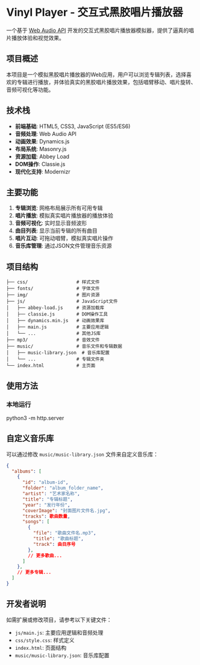 # Vinyl Player - 交互式黑胶唱片播放器

一个基于 [Web Audio API](https://www.w3.org/TR/webaudio/) 开发的交互式黑胶唱片播放器模拟器，提供了逼真的唱片播放体验和视觉效果。

## 项目概述

本项目是一个模拟黑胶唱片播放器的Web应用，用户可以浏览专辑列表，选择喜欢的专辑进行播放，并体验真实的黑胶唱片播放效果，包括唱臂移动、唱片旋转、音频可视化等功能。

## 技术栈

- **前端基础**: HTML5, CSS3, JavaScript (ES5/ES6)
- **音频处理**: Web Audio API
- **动画效果**: Dynamics.js
- **布局系统**: Masonry.js
- **资源加载**: Abbey Load
- **DOM操作**: Classie.js
- **现代化支持**: Modernizr

## 主要功能

1. **专辑浏览**: 网格布局展示所有可用专辑
2. **唱片播放**: 模拟真实唱片播放器的播放体验
3. **音频可视化**: 实时显示音频波形
4. **曲目列表**: 显示当前专辑的所有曲目
5. **唱片互动**: 可拖动唱臂，模拟真实唱片操作
6. **音乐库管理**: 通过JSON文件管理音乐资源

## 项目结构

```
├── css/                  # 样式文件
├── fonts/                # 字体文件
├── img/                  # 图片资源
├── js/                   # JavaScript文件
│   ├── abbey-load.js     # 资源加载库
│   ├── classie.js        # DOM操作工具
│   ├── dynamics.min.js   # 动画效果库
│   ├── main.js           # 主要应用逻辑
│   └── ...               # 其他JS库
├── mp3/                  # 音效文件
├── music/                # 音乐文件和专辑数据
│   ├── music-library.json  # 音乐库配置
│   └── ...               # 专辑文件夹
└── index.html            # 主页面
```

## 使用方法

### 本地运行

python3 -m http.server



## 自定义音乐库

可以通过修改 `music/music-library.json` 文件来自定义音乐库：

```json
{
  "albums": [
    {
      "id": "album-id",
      "folder": "album_folder_name",
      "artist": "艺术家名称",
      "title": "专辑标题",
      "year": "发行年份",
      "coverImage": "封面图片文件名.jpg",
      "tracks": 歌曲数量,
      "songs": [
        {
          "file": "歌曲文件名.mp3",
          "title": "歌曲标题",
          "track": 曲目序号
        },
        // 更多歌曲...
      ]
    },
    // 更多专辑...
  ]
}
```

## 开发者说明

如需扩展或修改项目，请参考以下关键文件：

- `js/main.js`: 主要应用逻辑和音频处理
- `css/style.css`: 样式定义
- `index.html`: 页面结构
- `music/music-library.json`: 音乐库配置

